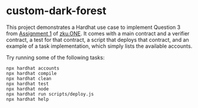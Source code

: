 # custom-dark-forest

This project demonstrates a Hardhat use case to implement Question 3 from [Assignment 1](https://zku.one/assignments-final-project/assignment-1-into-the-woods) of [zku.ONE](https://zku.one). It comes with a main contract and a verifier contract, a test for that contract, a script that deploys that contract, and an example of a task implementation, which simply lists the available accounts.

Try running some of the following tasks:

```shell
npx hardhat accounts
npx hardhat compile
npx hardhat clean
npx hardhat test
npx hardhat node
npx hardhat run scripts/deploy.js
npx hardhat help
```
